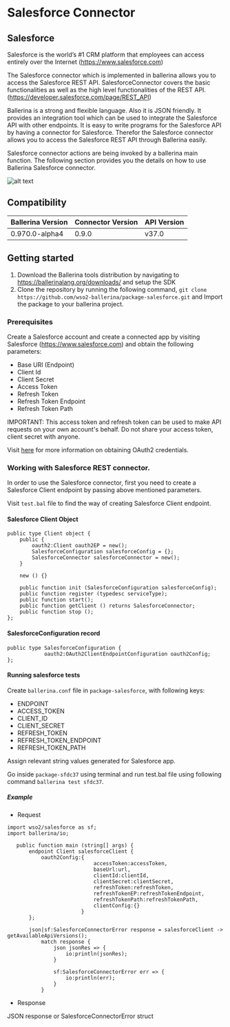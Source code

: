 # Salesforce Connector

## Salesforce
Salesforce is the world’s #1 CRM platform that employees can access entirely over the Internet (https://www.salesforce.com)

The Salesforce connector which is implemented in ballerina allows you to access the Salesforce REST API. SalesforceConnector covers the basic functionalities as well as the high level functionalities of the REST API. (https://developer.salesforce.com/page/REST_API)

Ballerina is a strong and flexible language. Also it is JSON friendly. It provides an integration tool which can be used to integrate the Salesforce API with other endpoints.  It is easy to write programs for the Salesforce API by having a connector for Salesforce. Therefor the Salesforce connector allows you to access the Salesforce REST API through Ballerina easily. 

Salesforce connector actions are being invoked by a ballerina main function. The following section provides you the details on how to use Ballerina Salesforce connector.


![alt text](https://github.com/erandiganepola/package-salesforce/blob/master/salesforce.png)


## Compatibility

| Ballerina Version         | Connector Version         | API Version |
| ------------------------- | ------------------------- | ------------|
|  0.970.0-alpha4           |          0.9.0            |   v37.0     |


## Getting started

1. Download the Ballerina tools distribution by navigating to https://ballerinalang.org/downloads/ and setup the SDK
2. Clone the repository by running the following command,
  `git clone https://github.com/wso2-ballerina/package-salesforce.git` and
   Import the package to your ballerina project.

### Prerequisites
Create a Salesforce account and create a connected app by visiting Salesforce (https://www.salesforce.com) and obtain the following parameters:
* Base URl (Endpoint)
* Client Id
* Client Secret
* Access Token
* Refresh Token
* Refresh Token Endpoint
* Refresh Token Path

IMPORTANT: This access token and refresh token can be used to make API requests on your own account's behalf. Do not share your access token, client secret with anyone.

Visit [here](https://help.salesforce.com/articleView?id=remoteaccess_authenticate_overview.htm) for more information on obtaining OAuth2 credentials.

### Working with Salesforce REST connector.

In order to use the Salesforce connector, first you need to create a Salesforce Client endpoint by passing above mentioned parameters.

Visit `test.bal` file to find the way of creating Salesforce Client endpoint.
#### Salesforce Client Object
```ballerina
public type Client object {
    public {
        oauth2:Client oauth2EP = new();
        SalesforceConfiguration salesforceConfig = {};
        SalesforceConnector salesforceConnector = new();
    }
    
    new () {}

    public function init (SalesforceConfiguration salesforceConfig);
    public function register (typedesc serviceType);
    public function start();
    public function getClient () returns SalesforceConnector;
    public function stop ();
};
```

#### SalesforceConfiguration record
```ballerina
public type SalesforceConfiguration {
            oauth2:OAuth2ClientEndpointConfiguration oauth2Config;
};

```
#### Running salesforce tests
Create `ballerina.conf` file in `package-salesforce`, with following keys:
* ENDPOINT
* ACCESS_TOKEN
* CLIENT_ID
* CLIENT_SECRET
* REFRESH_TOKEN
* REFRESH_TOKEN_ENDPOINT
* REFRESH_TOKEN_PATH

Assign relevant string values generated for Salesforce app. 

Go inside `package-sfdc37` using terminal and run test.bal file using following command `ballerina test sfdc37`.


##### Example
 * Request

 ```ballerina
 import wso2/salesforce as sf;
 import ballerina/io;
 
    public function main (string[] args) {
        endpoint Client salesforceClient {
            oauth2Config:{
                             accessToken:accessToken,
                             baseUrl:url,
                             clientId:clientId,
                             clientSecret:clientSecret,
                             refreshToken:refreshToken,
                             refreshTokenEP:refreshTokenEndpoint,
                             refreshTokenPath:refreshTokenPath,
                             clientConfig:{}
                         }
        };
    
        json|sf:SalesforceConnectorError response = salesforceClient -> getAvailableApiVersions();
            match response {
                json jsonRes => {
                    io:println(jsonRes);
                }
        
                sf:SalesforceConnectorError err => {
                    io:println(err);
                }
            }
```
* Response

JSON response or SalesforceConnectorError struct
